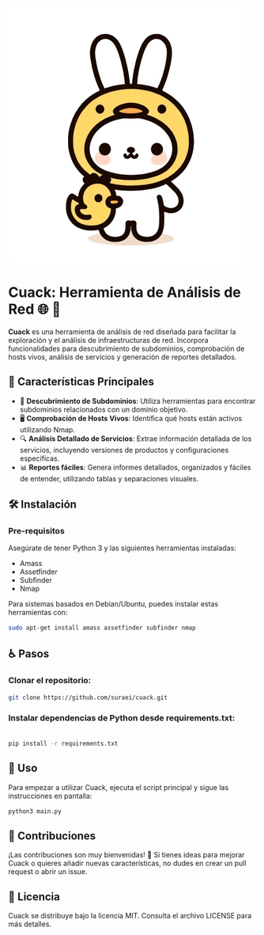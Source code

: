 ![Logo Cuack](cuack.png)

# Cuack: Herramienta de Análisis de Red 🌐 :duck:

**Cuack** es una herramienta  de análisis de red diseñada para facilitar la exploración y el análisis de infraestructuras de red. Incorpora funcionalidades para descubrimiento de subdominios, comprobación de hosts vivos, análisis de servicios y generación de reportes detallados.

## 🚀 Características Principales

- 🌟 **Descubrimiento de Subdominios**: Utiliza herramientas para encontrar subdominios relacionados con un dominio objetivo.
- 🖥 **Comprobación de Hosts Vivos**: Identifica qué hosts están activos utilizando Nmap.
- 🔍 **Análisis Detallado de Servicios**: Extrae información detallada de los servicios, incluyendo versiones de productos y configuraciones específicas.
- 📊 **Reportes fáciles**: Genera informes detallados, organizados y fáciles de entender, utilizando tablas y separaciones visuales.

## 🛠 Instalación

### Pre-requisitos

Asegúrate de tener Python 3 y las siguientes herramientas instaladas:
- Amass
- Assetfinder
- Subfinder
- Nmap

Para sistemas basados en Debian/Ubuntu, puedes instalar estas herramientas con:

```bash
sudo apt-get install amass assetfinder subfinder nmap
```
## :wheelchair: Pasos

### Clonar el repositorio:

```bash
git clone https://github.com/suraei/cuack.git
```

### Instalar dependencias de Python desde requirements.txt:

```bash

pip install -r requirements.txt
```

## 📝 Uso

Para empezar a utilizar Cuack, ejecuta el script principal y sigue las instrucciones en pantalla:

```bash
python3 main.py
```

## 🤝 Contribuciones

¡Las contribuciones son muy bienvenidas! 🎉 Si tienes ideas para mejorar Cuack o quieres añadir nuevas características, no dudes en crear un pull request o abrir un issue.

## 📄 Licencia

Cuack se distribuye bajo la licencia MIT. Consulta el archivo LICENSE para más detalles.

